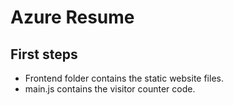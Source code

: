 # Azure Resume

## First steps

- Frontend folder contains the static website files.
- main.js contains the visitor counter code.
